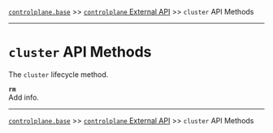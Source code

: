 [`controlplane.base`](../README.md) >> [`controlplane` External API](./CONTROLPLANE-BASE-EXTERNAL-API.md) >> `cluster` API Methods

-----

# `cluster` API Methods

The `cluster` lifecycle method.

__`rm`__  
Add info.  

-----
[`controlplane.base`](../README.md) >> [`controlplane` External API](./CONTROLPLANE-BASE-EXTERNAL-API.md) >> `cluster` API Methods
